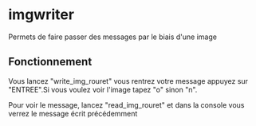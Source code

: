 # imgwriter
Permets de faire passer des messages par le biais d'une image

## Fonctionnement

Vous lancez "write_img_rouret" vous rentrez votre message appuyez sur "ENTREE".Si vous voulez voir l'image tapez "o" sinon "n".

Pour voir le message, lancez "read_img_rouret" et dans la console vous verrez le message écrit précédemment 

